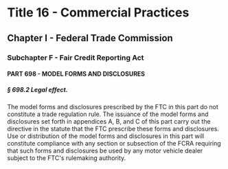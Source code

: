
# Title 16 - Commercial Practices
## Chapter I - Federal Trade Commission
### Subchapter F - Fair Credit Reporting Act
#### PART 698 - MODEL FORMS AND DISCLOSURES
##### § 698.2 Legal effect.

The model forms and disclosures prescribed by the FTC in this part do not constitute a trade regulation rule. The issuance of the model forms and disclosures set forth in appendices A, B, and C of this part carry out the directive in the statute that the FTC prescribe these forms and disclosures. Use or distribution of the model forms and disclosures in this part will constitute compliance with any section or subsection of the FCRA requiring that such forms and disclosures be used by any motor vehicle dealer subject to the FTC's rulemaking authority.
